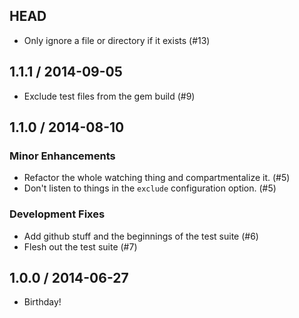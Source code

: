 ## HEAD

  * Only ignore a file or directory if it exists (#13)

## 1.1.1 / 2014-09-05

  * Exclude test files from the gem build (#9)

## 1.1.0 / 2014-08-10

### Minor Enhancements

  * Refactor the whole watching thing and compartmentalize it. (#5)
  * Don't listen to things in the `exclude` configuration option. (#5)

### Development Fixes

  * Add github stuff and the beginnings of the test suite (#6)
  * Flesh out the test suite (#7)

## 1.0.0 / 2014-06-27

  * Birthday!
